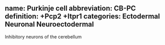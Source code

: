 name: Purkinje cell
abbreviation: CB-PC
definition: +Pcp2 +Itpr1
categories: Ectodermal Neuronal Neuroectodermal
---

Inhibitory neurons of the cerebellum
